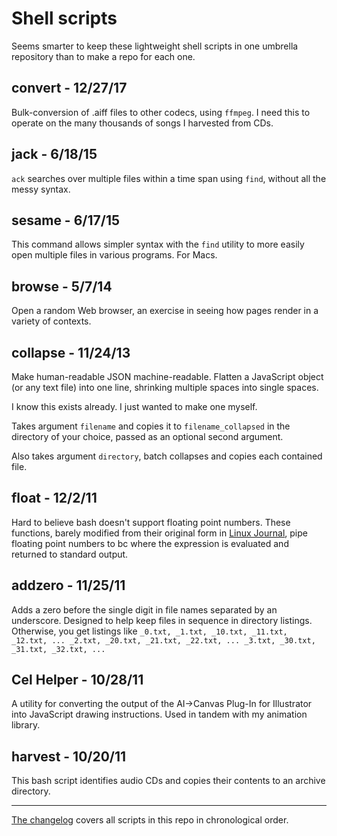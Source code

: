 Shell scripts
=============

Seems smarter to keep these lightweight shell scripts in one umbrella repository than to make a repo for each one.


convert - 12/27/17
--------------

Bulk-conversion of .aiff files to  other codecs, using `ffmpeg`. I need this to operate on the many thousands of songs I harvested from CDs.


jack - 6/18/15
--------------

`ack` searches over multiple files within a time span using `find`, without all the messy syntax.


sesame - 6/17/15
----------------

This command allows simpler syntax with the `find` utility to more easily open multiple files in various programs. For Macs.


browse - 5/7/14
-------------------

Open a random Web browser, an exercise in seeing how pages render in a variety of contexts.


collapse - 11/24/13
-------------------

Make human-readable JSON machine-readable. Flatten a JavaScript object (or any text file) into one line, shrinking multiple spaces into single spaces.

I know this exists already. I just wanted to make one myself.

Takes argument `filename` and copies it to `filename_collapsed` in the directory of your choice, passed as an optional second argument. 

Also takes argument `directory`, batch collapses and copies each contained file. 


float - 12/2/11
---------------

Hard to believe bash doesn't support floating point numbers. These functions, barely modified from their original form in [Linux Journal][1], pipe floating point numbers to bc where the expression is evaluated and returned to standard output.


addzero - 11/25/11
------------------

Adds a zero before the single digit in file names separated by an underscore. Designed to help keep files in sequence in directory listings. Otherwise, you get listings like `_0.txt, _1.txt, _10.txt, _11.txt, _12.txt, ... _2.txt, _20.txt, _21.txt, _22.txt, ... _3.txt, _30.txt, _31.txt, _32.txt, ...`


Cel Helper - 10/28/11
---------------------

A utility for converting the output of the AI->Canvas Plug-In for Illustrator into JavaScript drawing instructions. Used in tandem with my animation library.


harvest - 10/20/11
------------------

This bash script identifies audio CDs and copies their contents to an archive directory.


***

[The changelog][2] covers all scripts in this repo in chronological order.

[1]: http://www.linuxjournal.com/content/floating-point-math-bash "Floating Point Math in Bash"

[2]: https://github.com/parisminton/shellscripts/blob/master/CHANGELOG.md "See the changelog for parisminton's shell scripts"

